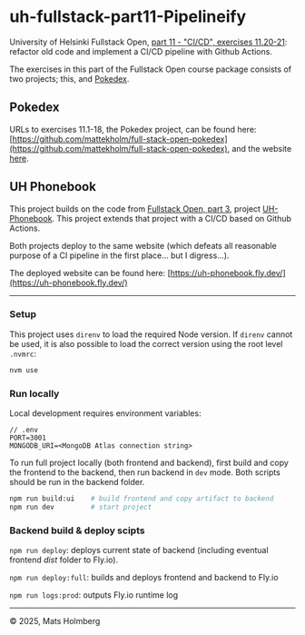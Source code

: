 # uh-fullstack-part11-Pipelineify

University of Helsinki Fullstack Open, [part 11 - "CI/CD", exercises 11.20-21](https://fullstackopen.com/en/part11/expanding_further#exercises-11-19-11-21): refactor old code and implement a CI/CD pipeline with Github Actions.

The exercises in this part of the Fullstack Open course package consists of two projects; this, and [Pokedex](https://github.com/mattekholm/full-stack-open-pokedex).

## Pokedex

URLs to exercises 11.1-18, the Pokedex project, can be found here: [https://github.com/mattekholm/full-stack-open-pokedex](https://github.com/mattekholm/full-stack-open-pokedex), and the website [here](https://full-stack-open-pokedex-thrumming-field-9516.fly.dev/).

## UH Phonebook

This project builds on the code from [Fullstack Open, part 3](https://fullstackopen.com/en/part3), project [UH-Phonebook](https://github.com/mattekholm/fullstackopen-phonebook-2024). This project extends that project with a CI/CD based on Github Actions.

Both projects deploy to the same website (which defeats all reasonable purpose of a CI pipeline in the first place... but I digress...).

The deployed website can be found here: [https://uh-phonebook.fly.dev/](https://uh-phonebook.fly.dev/)

---

### Setup

This project uses `direnv` to load the required Node version. If `direnv` cannot be used, it is also possible to load the correct version using the root level `.nvmrc`:

```bash
nvm use
```

### Run locally

Local development requires environment variables:

```env
// .env
PORT=3001
MONGODB_URI=<MongoDB Atlas connection string>
```

To run full project locally (both frontend and backend), first build and copy the frontend to the backend, then run backend in `dev` mode. Both scripts should be run in the backend folder.

```bash
npm run build:ui    # build frontend and copy artifact to backend
npm run dev         # start project
```

### Backend build & deploy scipts

`npm run deploy`: deploys current state of backend (including eventual frontend _dist_ folder to Fly.io).

`npm run deploy:full`: builds and deploys frontend and backend to Fly.io

`npm run logs:prod`: outputs Fly.io runtime log

---

&copy; 2025, Mats Holmberg
